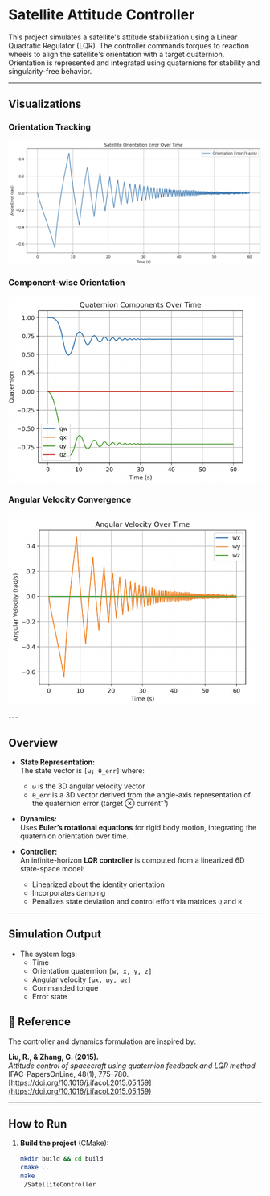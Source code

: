 # Satellite Attitude Controller

This project simulates a satellite's attitude stabilization using a Linear Quadratic Regulator (LQR). The controller commands torques to reaction wheels to align the satellite's orientation with a target quaternion. Orientation is represented and integrated using quaternions for stability and singularity-free behavior.

---

## Visualizations

### Orientation Tracking
<p align="center">
  <img src="assets/Satellite-Orientation.png" width="600"/>
</p>

### Component-wise Orientation
<p align="center">
  <img src="assets/Satellite-Components.png" width="600"/>
</p>

### Angular Velocity Convergence
<p align="center">
  <img src="assets/Satellite-Angular-Velocity.png" width="600"/>
</p>
---

## Overview

- **State Representation:**  
  The state vector is `[ω; θ_err]` where:
  - `ω` is the 3D angular velocity vector
  - `θ_err` is a 3D vector derived from the angle-axis representation of the quaternion error (target ⊗ current⁻¹)

- **Dynamics:**  
  Uses **Euler’s rotational equations** for rigid body motion, integrating the quaternion orientation over time.

- **Controller:**  
  An infinite-horizon **LQR controller** is computed from a linearized 6D state-space model:
  - Linearized about the identity orientation
  - Incorporates damping
  - Penalizes state deviation and control effort via matrices `Q` and `R`

---

## Simulation Output

- The system logs:
  - Time
  - Orientation quaternion `[w, x, y, z]`
  - Angular velocity `[ωx, ωy, ωz]`
  - Commanded torque
  - Error state

## 📄 Reference

The controller and dynamics formulation are inspired by:

**Liu, R., & Zhang, G. (2015).**  
*Attitude control of spacecraft using quaternion feedback and LQR method.*  
IFAC-PapersOnLine, 48(1), 775–780.  
[https://doi.org/10.1016/j.ifacol.2015.05.159](https://doi.org/10.1016/j.ifacol.2015.05.159)

---

## How to Run

1. **Build the project** (CMake):
   ```bash
   mkdir build && cd build
   cmake ..
   make
   ./SatelliteController
